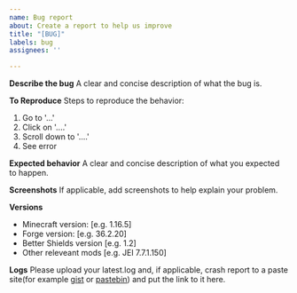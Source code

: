 ```yaml
---
name: Bug report
about: Create a report to help us improve
title: "[BUG]"
labels: bug
assignees: ''

---
```


**Describe the bug**
A clear and concise description of what the bug is.

**To Reproduce**
Steps to reproduce the behavior:
1. Go to '...'
2. Click on '....'
3. Scroll down to '....'
4. See error

**Expected behavior**
A clear and concise description of what you expected to happen.

**Screenshots**
If applicable, add screenshots to help explain your problem.

**Versions**
 - Minecraft version: [e.g. 1.16.5]
 - Forge version: [e.g. 36.2.20]
 - Better Shields version [e.g. 1.2]
 - Other releveant mods [e.g. JEI 7.7.1.150]

**Logs**
Please upload your latest.log and, if applicable, crash report to a paste site(for example [gist](https://gist.github.com/) or [pastebin](https://pastebin.com/)) and put the link to it here.
